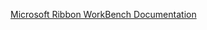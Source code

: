 [Microsoft Ribbon WorkBench Documentation](https://learn.microsoft.com/en-us/power-apps/developer/model-driven-apps/customize-commands-ribbon)